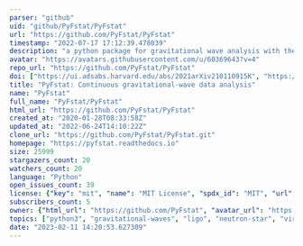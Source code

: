 ```yaml
---
parser: "github"
uid: "github/PyFstat/PyFstat"
url: "https://github.com/PyFstat/PyFstat"
timestamp: "2022-07-17 17:12:39.478039"
description: "a python package for gravitational wave analysis with the F-statistic"
avatar: "https://avatars.githubusercontent.com/u/60369643?v=4"
repo_url: "https://github.com/PyFstat/PyFstat"
doi: ["https://ui.adsabs.harvard.edu/abs/2021arXiv210110915K", "https://ui.adsabs.harvard.edu/abs/2021ascl.soft02027K/abstract"]
title: "PyFstat: Continuous gravitational-wave data analysis"
name: "PyFstat"
full_name: "PyFstat/PyFstat"
html_url: "https://github.com/PyFstat/PyFstat"
created_at: "2020-01-28T08:33:58Z"
updated_at: "2022-06-24T14:10:22Z"
clone_url: "https://github.com/PyFstat/PyFstat.git"
homepage: "https://pyfstat.readthedocs.io"
size: 25999
stargazers_count: 20
watchers_count: 20
language: "Python"
open_issues_count: 39
license: {"key": "mit", "name": "MIT License", "spdx_id": "MIT", "url": "https://api.github.com/licenses/mit", "node_id": "MDc6TGljZW5zZTEz"}
subscribers_count: 5
owner: {"html_url": "https://github.com/PyFstat", "avatar_url": "https://avatars.githubusercontent.com/u/60369643?v=4", "login": "PyFstat", "type": "Organization"}
topics: ["python3", "gravitational-waves", "ligo", "neutron-star", "virgo", "gravity", "astrophysics", "pycuda"]
date: "2023-02-11 14:20:53.627309"
---
```


